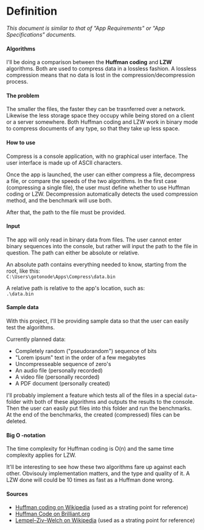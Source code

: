 # Definition

*This document is similar to that of "App Requirements" or "App Specifications" documents.*

#### Algorithms

I'll be doing a comparison between the **Huffman coding** and **LZW** algorithms. Both are used to compress data in a lossless fashion. A lossless compression means that no data is lost in the compression/decompression process.

#### The problem

The smaller the files, the faster they can be trasnferred over a network. Likewise the less storage space they occupy while being stored on a client or a server somewhere. Both Huffman coding and LZW work in binary mode to compress documents of any type, so that they take up less space.

#### How to use

Compress is a console application, with no graphical user interface. The user interface is made up of ASCII characters.

Once the app is launched, the user can either compress a file, decompress a file, or compare the speeds of the two algorithms. In the first case (compressing a single file), the user must define whether to use Huffman coding or LZW. Decompression automatically detects the used compression method, and the benchmark will use both.

After that, the path to the file must be provided.

#### Input

The app will only read in binary data from files. The user cannot enter binary sequences into the console, but rather will input the path to the file in question. The path can either be absolute or relative.

An absolute path contains everything needed to know, starting from the root, like this:  
```C:\Users\gotonode\Apps\Compress\data.bin```

A relative path is relative to the app's location, such as:  
```.\data.bin```

#### Sample data

With this project, I'll be providing sample data so that the user can easily test the algorithms.

Currently planned data:

* Completely random ("pseudorandom") sequence of bits
* "Lorem ipsum" text in the order of a few megabytes
* Uncompresseable sequence of zero's
* An audio file (personally recorded)
* A video file (personally recorded)
* A PDF document (personally created)

I'll probably implement a feature which tests all of the files in a special `data`-folder with both of these algorithms and outputs the results to the console. Then the user can easily put files into this folder and run the benchmarks. At the end of the benchmarks, the created (compressed) files can be deleted.

#### Big O -notation

The time complexity for Huffman coding is O(n) and the same time complexity applies for LZW.

It'll be interesting to see how these two algorithms fare up against each other. Obvisouly implementation matters, and the type and quality of it. A LZW done will could be 10 times as fast as a Huffman done wrong.

#### Sources

* [Huffman coding on Wikipedia](https://en.wikipedia.org/wiki/Huffman_coding) (used as a strating point for reference)
* [Huffman Code on Brilliant.org](https://brilliant.org/wiki/huffman-encoding/)
* [Lempel–Ziv–Welch on Wikipedia](https://en.wikipedia.org/wiki/Lempel%E2%80%93Ziv%E2%80%93Welch) (used as a strating point for reference)
